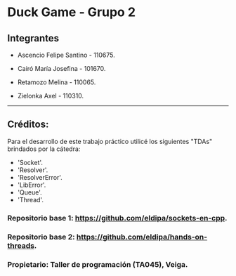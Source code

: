# Duck Game - Grupo 2

## Integrantes

- Ascencio Felipe Santino - 110675.

- Cairó María Josefina - 101670.

- Retamozo Melina - 110065.

- Zielonka Axel - 110310.

---

## Créditos:

Para el desarrollo de este trabajo práctico utilicé los siguientes "TDAs" brindados por la cátedra:
- 'Socket'.
- 'Resolver'.
- 'ResolverError'.
- 'LibError'.
- 'Queue'.
- 'Thread'.

### Repositorio base 1: https://github.com/eldipa/sockets-en-cpp.

### Repositorio base 2: https://github.com/eldipa/hands-on-threads.

### Propietario: Taller de programación (TA045), Veiga.
